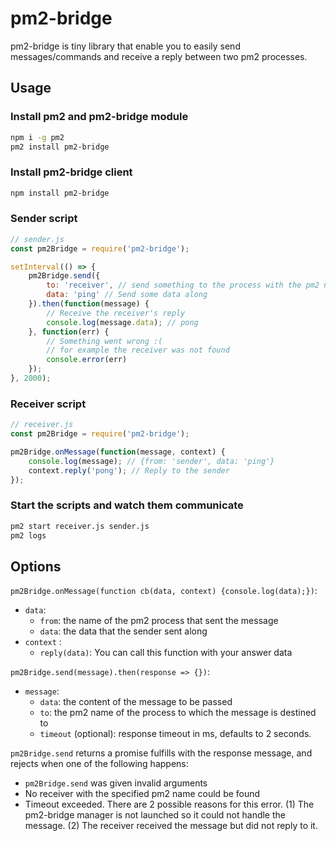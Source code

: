 # pm2-bridge
pm2-bridge is tiny library that enable you to easily send messages/commands and receive a reply between two pm2 processes.

## Usage

### Install pm2 and pm2-bridge module
```bash
npm i -g pm2
pm2 install pm2-bridge 
```

### Install pm2-bridge client
```bash
npm install pm2-bridge
```

### Sender script

```js
// sender.js
const pm2Bridge = require('pm2-bridge');

setInterval(() => {
    pm2Bridge.send({
        to: 'receiver', // send something to the process with the pm2 name 'receiver'
        data: 'ping' // Send some data along
    }).then(function(message) {
        // Receive the receiver's reply
        console.log(message.data); // pong
    }, function(err) {
        // Something went wrong :(
        // for example the receiver was not found
        console.error(err)
    });
}, 2000);
```

### Receiver script
```js
// receiver.js
const pm2Bridge = require('pm2-bridge');

pm2Bridge.onMessage(function(message, context) {
    console.log(message); // {from: 'sender', data: 'ping'}
    context.reply('pong'); // Reply to the sender
});

```
### Start the scripts and watch them communicate
```bash
pm2 start receiver.js sender.js
pm2 logs
```

## Options
`pm2Bridge.onMessage(function cb(data, context) {console.log(data);})`:

- `data`:
    - `from`: the name of the pm2 process that sent the message
    - `data`: the data that the sender sent along
- `context` :
    - `reply(data)`: You can call this function with your answer data

`pm2Bridge.send(message).then(response => {})`:
- `message`:
    - `data`: the content of the message to be passed
    - `to`: the pm2 name of the process to which the message is destined to
    - `timeout` (optional): response timeout in ms, defaults to 2 seconds. 

`pm2Bridge.send` returns a promise fulfills with the response message, and  rejects when one of the following happens:
- `pm2Bridge.send` was given invalid arguments
- No receiver with the specified pm2 name could be found
- Timeout exceeded. There are 2 possible reasons for this error. (1) The pm2-bridge manager is not launched so it could not handle the message. (2) The receiver received the message but did not reply to it.
